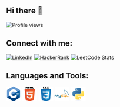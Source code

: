 ## Hi there 👋

![Profile views](https://komarev.com/ghpvc/?username=Krishnarevanthkarra&label=Profile%20views&color=0e75b6&style=flat)
## Connect with me:
[![LinkedIn](https://img.shields.io/badge/LinkedIn-%230077B5.svg?logo=linkedin&logoColor=white)](https://linkedin.com/in/krishna-revanth-karra-CR7)
[![HackerRank](https://img.shields.io/badge/-HackerRank-2EC866?logo=HackerRank&logoColor=white)](https://www.hackerrank.com/profile/Krishna_Revanth)
![LeetCode Stats](https://leetcode-flask.onrender.com/leetcode-stats/Krishna_Revanth_Karra.svg)
## Languages and Tools:
<img src="https://raw.githubusercontent.com/devicons/devicon/master/icons/cplusplus/cplusplus-original.svg" alt="C++" width="40" height="40"/> <img src="https://raw.githubusercontent.com/devicons/devicon/master/icons/html5/html5-original-wordmark.svg" alt="HTML5" width="40" height="40"/> <img src="https://raw.githubusercontent.com/devicons/devicon/master/icons/css3/css3-original-wordmark.svg" alt="CSS3" width="40" height="40"/> <img src="https://raw.githubusercontent.com/devicons/devicon/master/icons/mysql/mysql-original-wordmark.svg" alt="MySQL" width="40" height="40"/> <img src="https://raw.githubusercontent.com/devicons/devicon/master/icons/python/python-original.svg" alt="Python" width="40" height="40"/>
